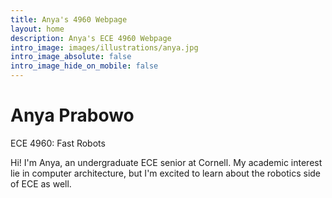 ```yaml
---
title: Anya's 4960 Webpage
layout: home
description: Anya's ECE 4960 Webpage
intro_image: images/illustrations/anya.jpg
intro_image_absolute: false
intro_image_hide_on_mobile: false
---
```


# Anya Prabowo

ECE 4960: Fast Robots

Hi! I'm Anya, an undergraduate ECE senior at Cornell. My academic interest lie in computer architecture, but I'm excited to learn about the robotics side of ECE as well.